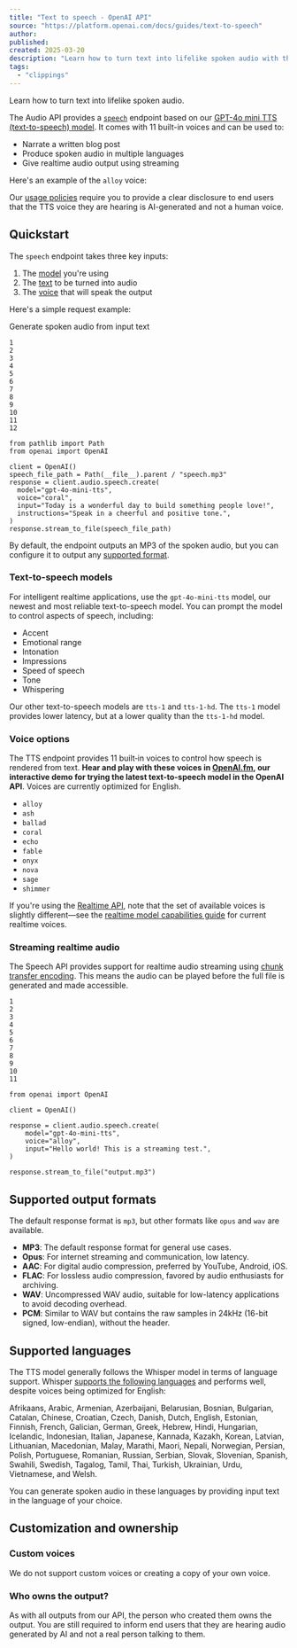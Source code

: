 ```yaml
---
title: "Text to speech - OpenAI API"
source: "https://platform.openai.com/docs/guides/text-to-speech"
author:
published:
created: 2025-03-20
description: "Learn how to turn text into lifelike spoken audio with the OpenAI API."
tags:
  - "clippings"
---
```

Learn how to turn text into lifelike spoken audio.

The Audio API provides a [`speech`](https://platform.openai.com/docs/api-reference/audio/createSpeech) endpoint based on our [GPT-4o mini TTS (text-to-speech) model](https://platform.openai.com/docs/models/gpt-4o-mini-tts). It comes with 11 built-in voices and can be used to:

- Narrate a written blog post
- Produce spoken audio in multiple languages
- Give realtime audio output using streaming

Here's an example of the `alloy` voice:

Our [usage policies](https://openai.com/policies/usage-policies) require you to provide a clear disclosure to end users that the TTS voice they are hearing is AI-generated and not a human voice.

## Quickstart

The `speech` endpoint takes three key inputs:

1. The [model](https://platform.openai.com/docs/api-reference/audio/createSpeech#audio-createspeech-model) you're using
2. The [text](https://platform.openai.com/docs/api-reference/audio/createSpeech#audio-createspeech-input) to be turned into audio
3. The [voice](https://platform.openai.com/docs/api-reference/audio/createSpeech#audio-createspeech-voice) that will speak the output

Here's a simple request example:

Generate spoken audio from input text

```highlighter
1
2
3
4
5
6
7
8
9
10
11
12

from pathlib import Path
from openai import OpenAI

client = OpenAI()
speech_file_path = Path(__file__).parent / "speech.mp3"
response = client.audio.speech.create(
  model="gpt-4o-mini-tts",
  voice="coral",
  input="Today is a wonderful day to build something people love!",
  instructions="Speak in a cheerful and positive tone.",
)
response.stream_to_file(speech_file_path)
```

By default, the endpoint outputs an MP3 of the spoken audio, but you can configure it to output any [supported format](https://platform.openai.com/docs/guides/#supported-output-formats).

### Text-to-speech models

For intelligent realtime applications, use the `gpt-4o-mini-tts` model, our newest and most reliable text-to-speech model. You can prompt the model to control aspects of speech, including:

- Accent
- Emotional range
- Intonation
- Impressions
- Speed of speech
- Tone
- Whispering

Our other text-to-speech models are `tts-1` and `tts-1-hd`. The `tts-1` model provides lower latency, but at a lower quality than the `tts-1-hd` model.

### Voice options

The TTS endpoint provides 11 built‑in voices to control how speech is rendered from text. **Hear and play with these voices in [OpenAI.fm](https://openai.fm/), our interactive demo for trying the latest text-to-speech model in the OpenAI API**. Voices are currently optimized for English.

- `alloy`
- `ash`
- `ballad`
- `coral`
- `echo`
- `fable`
- `onyx`
- `nova`
- `sage`
- `shimmer`

If you're using the [Realtime API](https://platform.openai.com/docs/guides/realtime), note that the set of available voices is slightly different—see the [realtime model capabilities guide](https://platform.openai.com/docs/guides/realtime-model-capabilities#voice-options) for current realtime voices.

### Streaming realtime audio

The Speech API provides support for realtime audio streaming using [chunk transfer encoding](https://developer.mozilla.org/en-US/docs/Web/HTTP/Headers/Transfer-Encoding). This means the audio can be played before the full file is generated and made accessible.

```highlighter
1
2
3
4
5
6
7
8
9
10
11

from openai import OpenAI

client = OpenAI()

response = client.audio.speech.create(
    model="gpt-4o-mini-tts",
    voice="alloy",
    input="Hello world! This is a streaming test.",
)

response.stream_to_file("output.mp3")
```

## Supported output formats

The default response format is `mp3`, but other formats like `opus` and `wav` are available.

- **MP3**: The default response format for general use cases.
- **Opus**: For internet streaming and communication, low latency.
- **AAC**: For digital audio compression, preferred by YouTube, Android, iOS.
- **FLAC**: For lossless audio compression, favored by audio enthusiasts for archiving.
- **WAV**: Uncompressed WAV audio, suitable for low-latency applications to avoid decoding overhead.
- **PCM**: Similar to WAV but contains the raw samples in 24kHz (16-bit signed, low-endian), without the header.

## Supported languages

The TTS model generally follows the Whisper model in terms of language support. Whisper [supports the following languages](https://github.com/openai/whisper#available-models-and-languages) and performs well, despite voices being optimized for English:

Afrikaans, Arabic, Armenian, Azerbaijani, Belarusian, Bosnian, Bulgarian, Catalan, Chinese, Croatian, Czech, Danish, Dutch, English, Estonian, Finnish, French, Galician, German, Greek, Hebrew, Hindi, Hungarian, Icelandic, Indonesian, Italian, Japanese, Kannada, Kazakh, Korean, Latvian, Lithuanian, Macedonian, Malay, Marathi, Maori, Nepali, Norwegian, Persian, Polish, Portuguese, Romanian, Russian, Serbian, Slovak, Slovenian, Spanish, Swahili, Swedish, Tagalog, Tamil, Thai, Turkish, Ukrainian, Urdu, Vietnamese, and Welsh.

You can generate spoken audio in these languages by providing input text in the language of your choice.

## Customization and ownership

### Custom voices

We do not support custom voices or creating a copy of your own voice.

### Who owns the output?

As with all outputs from our API, the person who created them owns the output. You are still required to inform end users that they are hearing audio generated by AI and not a real person talking to them.